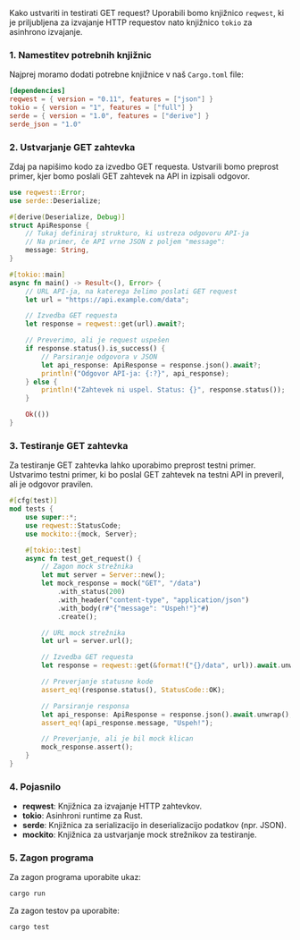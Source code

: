 Kako ustvariti in testirati GET request? Uporabili bomo knjižnico `reqwest`, ki je priljubljena za izvajanje HTTP requestov nato knjižnico `tokio` za asinhrono izvajanje.

### 1. Namestitev potrebnih knjižnic

Najprej moramo dodati potrebne knjižnice v naš `Cargo.toml` file:

```toml
[dependencies]
reqwest = { version = "0.11", features = ["json"] }
tokio = { version = "1", features = ["full"] }
serde = { version = "1.0", features = ["derive"] }
serde_json = "1.0"
```

### 2. Ustvarjanje GET zahtevka

Zdaj pa napišimo kodo za izvedbo GET requesta. Ustvarili bomo preprost primer, kjer bomo poslali GET zahtevek na API in izpisali odgovor.

```rust
use reqwest::Error;
use serde::Deserialize;

#[derive(Deserialize, Debug)]
struct ApiResponse {
    // Tukaj definiraj strukturo, ki ustreza odgovoru API-ja
    // Na primer, če API vrne JSON z poljem "message":
    message: String,
}

#[tokio::main]
async fn main() -> Result<(), Error> {
    // URL API-ja, na katerega želimo poslati GET request
    let url = "https://api.example.com/data";

    // Izvedba GET requesta
    let response = reqwest::get(url).await?;

    // Preverimo, ali je request uspešen
    if response.status().is_success() {
        // Parsiranje odgovora v JSON
        let api_response: ApiResponse = response.json().await?;
        println!("Odgovor API-ja: {:?}", api_response);
    } else {
        println!("Zahtevek ni uspel. Status: {}", response.status());
    }

    Ok(())
}
```

### 3. Testiranje GET zahtevka

Za testiranje GET zahtevka lahko uporabimo preprost testni primer. Ustvarimo testni primer, ki bo poslal GET zahtevek na testni API in preveril, ali je odgovor pravilen.

```rust
#[cfg(test)]
mod tests {
    use super::*;
    use reqwest::StatusCode;
    use mockito::{mock, Server};

    #[tokio::test]
    async fn test_get_request() {
        // Zagon mock strežnika
        let mut server = Server::new();
        let mock_response = mock("GET", "/data")
            .with_status(200)
            .with_header("content-type", "application/json")
            .with_body(r#"{"message": "Uspeh!"}"#)
            .create();

        // URL mock strežnika
        let url = server.url();

        // Izvedba GET requesta
        let response = reqwest::get(&format!("{}/data", url)).await.unwrap();

        // Preverjanje statusne kode
        assert_eq!(response.status(), StatusCode::OK);

        // Parsiranje responsa
        let api_response: ApiResponse = response.json().await.unwrap();
        assert_eq!(api_response.message, "Uspeh!");

        // Preverjanje, ali je bil mock klican
        mock_response.assert();
    }
}
```

### 4. Pojasnilo

- **reqwest**: Knjižnica za izvajanje HTTP zahtevkov.
- **tokio**: Asinhroni runtime za Rust.
- **serde**: Knjižnica za serializacijo in deserializacijo podatkov (npr. JSON).
- **mockito**: Knjižnica za ustvarjanje mock strežnikov za testiranje.

### 5. Zagon programa

Za zagon programa uporabite ukaz:

```bash
cargo run
```

Za zagon testov pa uporabite:

```bash
cargo test
```

